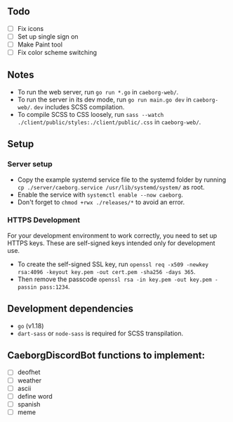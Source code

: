 ## Todo
* [ ] Fix icons
* [ ] Set up single sign on
* [ ] Make Paint tool
* [ ] Fix color scheme switching

## Notes
* To run the web server, run `go run *.go` in `caeborg-web/`.
* To run the server in its dev mode, run `go run main.go dev` in `caeborg-web/`. `dev` includes SCSS compilation.
* To compile SCSS to CSS loosely, run `sass --watch ./client/public/styles:./client/public/.css` in `caeborg-web/`.

## Setup
### Server setup
* Copy the example systemd service file to the systemd folder by running `cp ./server/caeborg.service /usr/lib/systemd/system/` as root.
* Enable the service with `systemctl enable --now caeborg`.
* Don't forget to `chmod +rwx ./releases/*` to avoid an error.
### HTTPS Development
For your development environment to work correctly, you need to set up HTTPS keys. These are self-signed keys intended only for development use.
* To create the self-signed SSL key, run `openssl req -x509 -newkey rsa:4096 -keyout key.pem -out cert.pem -sha256 -days 365`.
* Then remove the passcode `openssl rsa -in key.pem -out key.pem -passin pass:1234`.

## Development dependencies
* `go` (v1.18)
* `dart-sass` or `node-sass` is required for SCSS transpilation.

## CaeborgDiscordBot functions to implement:
* [ ] deofhet
* [ ] weather
* [ ] ascii
* [ ] define word
* [ ] spanish
* [ ] meme
